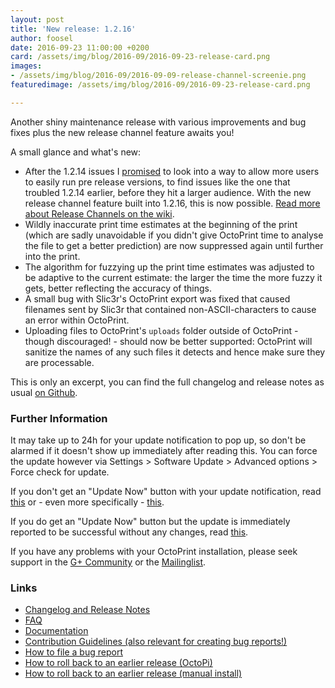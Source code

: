 ```yaml
---
layout: post
title: 'New release: 1.2.16'
author: foosel
date: 2016-09-23 11:00:00 +0200
card: /assets/img/blog/2016-09/2016-09-23-release-card.png
images:
- /assets/img/blog/2016-09/2016-09-09-release-channel-screenie.png
featuredimage: /assets/img/blog/2016-09/2016-09-23-release-card.png

---
```


Another shiny maintenance release with various improvements and bug fixes
plus the new release channel feature awaits you!

<!-- more -->

A small glance and what's new:

  * After the 1.2.14 issues I [promised](http://octoprint.org/blog/2016/07/30/new-release-1.2.15/) to
    look into a way to allow more users to easily run pre release versions,
    to find issues like the one that troubled 1.2.14 earlier, before they
    hit a larger audience. With the new release channel feature built
    into 1.2.16, this is now possible. [Read more about Release Channels on the wiki](https://github.com/foosel/OctoPrint/wiki/Using-Release-Channels).
  * Wildly inaccurate print time estimates at the beginning of the print
    (which are sadly unavoidable if you didn't give OctoPrint time to 
    analyse the file to get a better prediction) are now suppressed again 
    until further into the print.
  * The algorithm for fuzzying up the print time estimates was adjusted
    to be adaptive to the current estimate: the larger the time the more fuzzy
    it gets, better reflecting the accuracy of things.
  * A small bug with Slic3r's OctoPrint export was fixed that caused filenames sent by
    Slic3r that contained non-ASCII-characters to cause an error within OctoPrint.
  * Uploading files to OctoPrint's ``uploads`` folder outside of OctoPrint - though
    discouraged! - should now be better supported: OctoPrint will sanitize 
    the names of any such files it detects and hence make sure they are processable.

This is only an excerpt, you can find the full changelog and release notes as usual 
[on Github](https://github.com/foosel/OctoPrint/releases/tag/1.2.16).

### Further Information

It may take up to 24h for your update notification to pop up, so don't 
be alarmed if it doesn't show up immediately after reading this. You
can force the update however via Settings > Software Update > 
Advanced options > Force check for update.

If you don't get an "Update Now" button with your update notification, 
read [this](https://github.com/foosel/OctoPrint/wiki/Plugin:-Software-Update#making-octoprint-updateable-on-existing-installations)
or - even more specifically - [this](https://github.com/foosel/OctoPrint/wiki/Plugin:-Software-Update#octoprint--125).

If you do get an "Update Now" button but the update is immediately 
reported to be successful without any changes, read 
[this](https://github.com/foosel/OctoPrint/wiki/FAQ#im-running-127-i-tried-to-update-to-a-newer-version-via-the-software-update-plugin-but-im-still-on-127-after-restart).

If you have any problems with your OctoPrint installation, please seek 
support in the [G+ Community](https://plus.google.com/communities/102771308349328485741)
or the [Mailinglist](https://groups.google.com/group/octoprint). 

### Links

  * [Changelog and Release Notes](https://github.com/foosel/OctoPrint/releases/tag/1.2.16)
  * [FAQ](https://github.com/foosel/OctoPrint/wiki/FAQ)
  * [Documentation](http://docs.octoprint.org/)
  * [Contribution Guidelines (also relevant for creating bug reports!)](https://github.com/foosel/OctoPrint/blob/master/CONTRIBUTING.md)
  * [How to file a bug report](https://github.com/foosel/OctoPrint/blob/master/CONTRIBUTING.md#how-to-file-a-bug-report)
  * [How to roll back to an earlier release (OctoPi)](https://github.com/foosel/OctoPrint/wiki/FAQ#how-can-i-revert-to-an-older-version-of-the-octoprint-installation-on-my-octopi-image)
  * [How to roll back to an earlier release (manual install)](https://github.com/foosel/OctoPrint/wiki/FAQ#how-can-i-roll-back-to-an-earlier-version-after-an-update)
